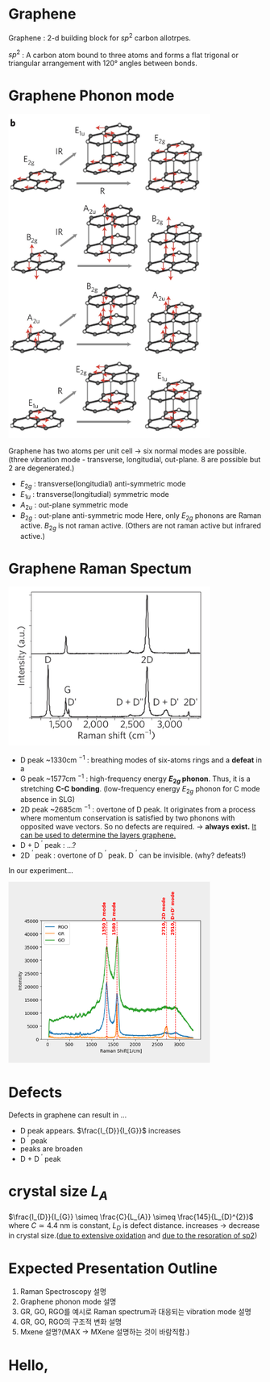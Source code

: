 # Graphene

Graphene : 2-d building block for $sp^{2}$  carbon allotrpes. 

$sp^2$ : A carbon atom bound to three atoms and forms a flat trigonal or triangular arrangement with 120° angles between bonds.

# Graphene Phonon mode
<img src=./images/SLG%20phonon%20mode.jpg width=400px>
<!-- ![Single layere graphene(SLG) Phonon modes]() -->

Graphene has two atoms per unit cell -> six normal modes are possible.(three vibration mode - transverse, longitudial, out-plane. 8 are possible but 2 are degenerated.) 
- $E_{2g}$ : transverse(longitudial) anti-symmetric mode
- $E_{1u}$ : transverse(longitudial) symmetric mode
- $A_{2u}$ : out-plane symmetric mode
- $B_{2g}$ : out-plane anti-symmetric mode
Here, only $E_{2g}$ phonons are Raman active. $B_{2g}$ is not raman active. (Others are not raman active but infrared active.)

# Graphene Raman Spectum
<img src = ./images/Raman%20Spectrum.jpg width = 400px>
<!-- ![Raman Spectrum]() -->

- D peak ~1330cm ${}^{-1}$ : breathing modes of six-atoms rings and a **defeat** in a 
- G peak ~1577cm ${}^{-1}$ : high-frequency energy **$E_{2g}$ phonon**. Thus, it is a stretching **C-C bonding**. (low-frequency energy $E_{2g}$ phonon for C mode absence in SLG)
- 2D peak ~2685cm ${}^{-1}$ : overtone of D peak. It originates from a process where momentum conservation is satisfied by two phonons with opposited wave vectors. So no defects are required. -> **always exist.** [It can be used to determine the layers graphene.][3] 
- D + D ${}^{\prime}$ peak : ...?
- 2D ${}^{\prime}$ peak : overtone of D ${}^{\prime}$ peak. D ${}^{\prime}$ can be invisible. (why? defeats!) 

In our experiment...

<img src=./graphene_vibration%20mode.png width=400px>

# Defects
Defects in graphene can result in ...
- D peak appears. $\frac{I_{D}}{I_{G}}$ increases
- D ${}^{\prime}$ peak 
- peaks are broaden
- D + D ${}^{\prime}$ peak

# crystal size $L_{A}$
$\frac{I_{D}}{I_{G}} \simeq \frac{C}{L_{A}} \simeq \frac{145}{L_{D}^{2}}$ where $C \simeq 4.4$ nm is constant, $L_{D}$ is defect distance.
increases -> decrease in crystal size.([due to extensive oxidation][2] and [due to the resoration of sp2][3])

# Expected Presentation Outline
1. Raman Spectroscopy 설명
2. Graphene phonon mode 설명
3. GR, GO, RGO를 예시로 Raman spectrum과 대응되는 vibration mode 설명
4. GR, GO, RGO의 구조적 변화 설명
5. Mxene 설명?(MAX -> MXene 설명하는 것이 바람직함.)

# Hello, 

[1]: ./nnano.2013.46%20(1).pdf "natureR"
[2]: ./gr%26go.pdf "gr&go"
[3]: ./rgo%26go.pdf "rgo&go"
[4]: ./Ti2CTx.pdf "MXene"
